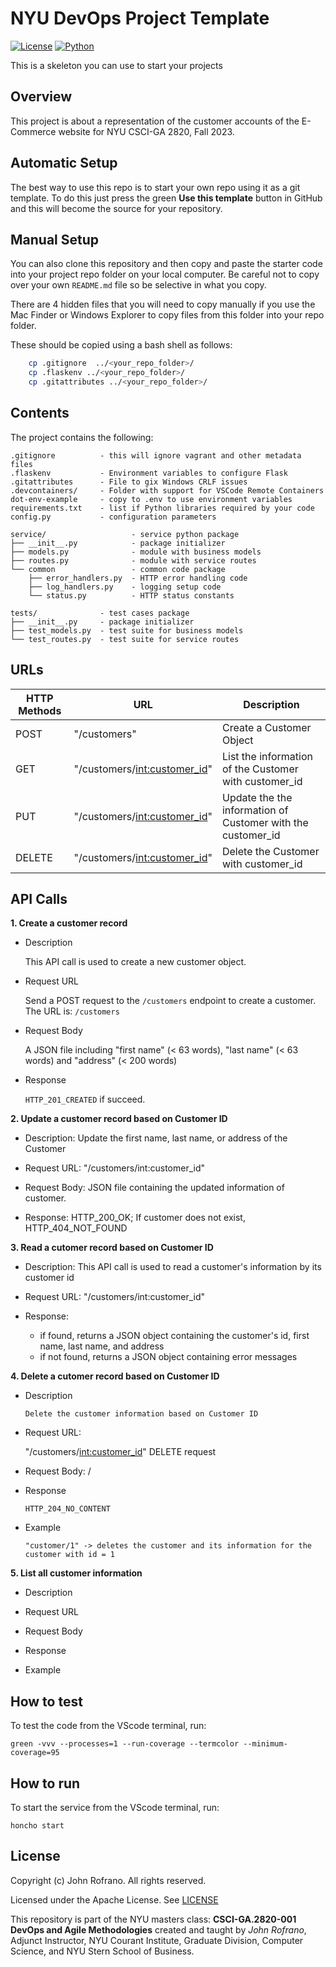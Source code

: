 # NYU DevOps Project Template

[![License](https://img.shields.io/badge/License-Apache_2.0-blue.svg)](https://opensource.org/licenses/Apache-2.0)
[![Python](https://img.shields.io/badge/Language-Python-blue.svg)](https://python.org/)

This is a skeleton you can use to start your projects

## Overview

This project is about a representation of the customer accounts of the E-Commerce website for NYU CSCI-GA 2820, Fall 2023.

## Automatic Setup

The best way to use this repo is to start your own repo using it as a git template. To do this just press the green **Use this template** button in GitHub and this will become the source for your repository.

## Manual Setup

You can also clone this repository and then copy and paste the starter code into your project repo folder on your local computer. Be careful not to copy over your own `README.md` file so be selective in what you copy.

There are 4 hidden files that you will need to copy manually if you use the Mac Finder or Windows Explorer to copy files from this folder into your repo folder.

These should be copied using a bash shell as follows:

```bash
    cp .gitignore  ../<your_repo_folder>/
    cp .flaskenv ../<your_repo_folder>/
    cp .gitattributes ../<your_repo_folder>/
```

## Contents

The project contains the following:

```text
.gitignore          - this will ignore vagrant and other metadata files
.flaskenv           - Environment variables to configure Flask
.gitattributes      - File to gix Windows CRLF issues
.devcontainers/     - Folder with support for VSCode Remote Containers
dot-env-example     - copy to .env to use environment variables
requirements.txt    - list if Python libraries required by your code
config.py           - configuration parameters

service/                   - service python package
├── __init__.py            - package initializer
├── models.py              - module with business models
├── routes.py              - module with service routes
└── common                 - common code package
    ├── error_handlers.py  - HTTP error handling code
    ├── log_handlers.py    - logging setup code
    └── status.py          - HTTP status constants

tests/              - test cases package
├── __init__.py     - package initializer
├── test_models.py  - test suite for business models
└── test_routes.py  - test suite for service routes
```

## URLs
| HTTP Methods | URL | Description |
| ------- | ------- | ------- | 
| POST | "/customers" | Create a Customer Object | 
| GET | "/customers/<int:customer_id>" | List the information of the Customer with customer_id | 
| PUT | "/customers/<int:customer_id>" | Update the the information of Customer with the customer_id  | 
| DELETE | "/customers/<int:customer_id>" | Delete the Customer with customer_id | 

## API Calls

**1. Create a customer record**

   - Description

        This API call is used to create a new customer object.
  
   - Request URL

        Send a POST request to the `/customers` endpoint to create a customer. The URL is: `/customers`
  
   - Request Body
  
        A JSON file including "first name" (< 63 words), "last name" (< 63 words) and "address" (< 200 words)
  
   - Response
  
        `HTTP_201_CREATED` if succeed. 

**2. Update a customer record based on Customer ID**

   - Description: Update the first name, last name, or address of the Customer
  
   - Request URL: "/customers/int:customer_id"
  
   - Request Body: JSON file containing the updated information of customer.
  
   - Response: HTTP_200_OK; If customer does not exist, HTTP_404_NOT_FOUND

**3. Read a cutomer record based on Customer ID**

   - Description: This API call is used to read a customer's information by its customer id
  
   - Request URL: "/customers/int:customer_id"
  
   - Response:
       - if found, returns a JSON object containing the customer's id, first name, last name, and address
       - if not found, returns a JSON object containing error messages

**4. Delete a cutomer record based on Customer ID**

   - Description
     
         Delete the customer information based on Customer ID
  
   - Request URL:
   
       "/customers/<int:customer_id>" DELETE request
  
   - Request Body: /
  
   - Response

         HTTP_204_NO_CONTENT
  
   - Example

         "customer/1" -> deletes the customer and its information for the customer with id = 1

**5. List all customer information**

   - Description
  
   - Request URL
  
   - Request Body
  
   - Response
  
   - Example


## How to test

To test the code from the VScode terminal, run:

`green -vvv --processes=1 --run-coverage --termcolor --minimum-coverage=95`

## How to run

To start the service from the VScode terminal, run:

`honcho start`

## License

Copyright (c) John Rofrano. All rights reserved.

Licensed under the Apache License. See [LICENSE](LICENSE)

This repository is part of the NYU masters class: **CSCI-GA.2820-001 DevOps and Agile Methodologies** created and taught by *John Rofrano*, Adjunct Instructor, NYU Courant Institute, Graduate Division, Computer Science, and NYU Stern School of Business.

